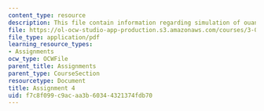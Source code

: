 ```yaml
---
content_type: resource
description: This file contain information regarding simulation of ouantum bound state.
file: https://ol-ocw-studio-app-production.s3.amazonaws.com/courses/3-021j-introduction-to-modeling-and-simulation-spring-2012/f7c8f099c9acaa3b60344321374fdb70_MIT3_021JS12_HW4.pdf
file_type: application/pdf
learning_resource_types:
- Assignments
ocw_type: OCWFile
parent_title: Assignments
parent_type: CourseSection
resourcetype: Document
title: Assignment 4
uid: f7c8f099-c9ac-aa3b-6034-4321374fdb70
---
```

